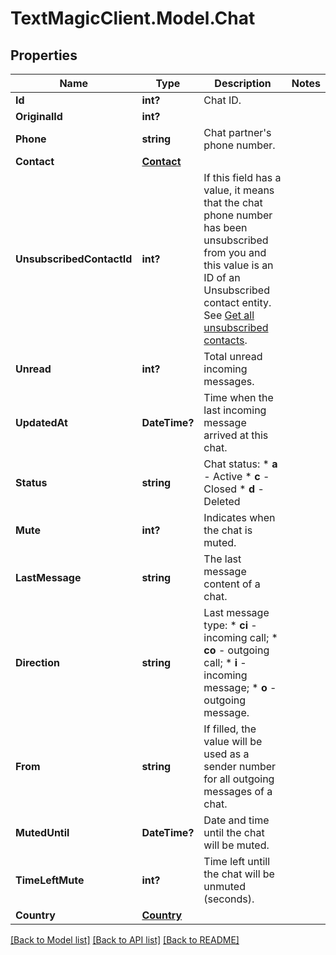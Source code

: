 # TextMagicClient.Model.Chat
## Properties

Name | Type | Description | Notes
------------ | ------------- | ------------- | -------------
**Id** | **int?** | Chat ID. | 
**OriginalId** | **int?** |  | 
**Phone** | **string** | Chat partner&#39;s phone number. | 
**Contact** | [**Contact**](Contact.md) |  | 
**UnsubscribedContactId** | **int?** | If this field has a value, it means that the chat phone number has been unsubscribed from you and this value is an ID of an Unsubscribed contact entity. See [Get all unsubscribed contacts](http://docs.textmagictesting.com/#operation/getUnsubscribers). | 
**Unread** | **int?** | Total unread incoming messages. | 
**UpdatedAt** | **DateTime?** | Time when the last incoming message arrived at this chat. | 
**Status** | **string** | Chat status:   * **a** - Active   * **c** - Closed   * **d** - Deleted  | 
**Mute** | **int?** | Indicates when the chat is muted. | 
**LastMessage** | **string** | The last message content of a chat. | 
**Direction** | **string** | Last message type: * **ci** - incoming call; * **co** - outgoing call; * **i** - incoming message; * **o** - outgoing message.  | 
**From** | **string** | If filled, the value will be used as a sender number for all outgoing messages of a chat. | 
**MutedUntil** | **DateTime?** | Date and time until the chat will be muted. | 
**TimeLeftMute** | **int?** | Time left untill the chat will be unmuted (seconds). | 
**Country** | [**Country**](Country.md) |  | 

[[Back to Model list]](../README.md#documentation-for-models) [[Back to API list]](../README.md#documentation-for-api-endpoints) [[Back to README]](../README.md)


